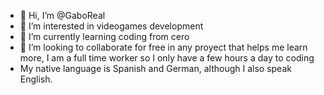 - 👋 Hi, I’m @GaboReal
- 👀 I’m interested in videogames development
- 🌱 I’m currently learning coding from cero
- 💞️ I’m looking to collaborate for free in any proyect that helps me learn more, I am a full time worker so I only have a few hours a day to coding
-  My native language is Spanish and German, although I also speak English.

